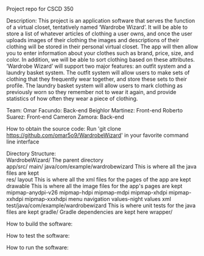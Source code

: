 Project repo for CSCD 350

Description: This project is an application software that serves the function of a virtual closet, tentatively named ‘Wardrobe Wizard’. It will be able 
to store a list of whatever articles of clothing a user owns, and once the user uploads images of their clothing the images and descriptions of their 
clothing will be stored in their personal virtual closet. The app will then allow you to enter information about your clothes such as brand, price, size, 
and color. In addition, we will be able to sort clothing based on these attributes. ‘Wardrobe Wizard’ will support two major features: an outfit system 
and a laundry basket system. The outfit system will allow users to make sets of clothing that they frequently wear together, and store these sets to their 
profile. The laundry basket system will allow users to mark clothing as previously worn so they remember not to wear it again, and provide statistics of 
how often they wear a piece of clothing.

Team:
Omar Facundo: Back-end
Beighlor Martinez: Front-end
Roberto Suarez: Front-end
Cameron Zamora: Back-end

How to obtain the source code:
Run 'git clone https://github.com/omar5o9/WardrobeWizard' in your favorite command line interface

Directory Structure: \
WardrobeWizard/                                                         The parent directory \
  app/src/
        main/
          java/com/example/wardrobewizard                               This is where all the java files are kept \
          res/
              layout                                                    This is where all the xml files for the pages of the app are kept
              drawable                                                  This is where all the image files for the app's pages are kept
              mipmap-anydpi-v26
              mipmap-hdpi
              mipmap-mdpi
              mipmap-xhdpi
              mipmap-xxhdpi
              mipmap-xxxhdpi
              menu
              navigation
              values-night
              values
              xml
          test/java/com/example/wardrobewizard                          This is where unit tests for the java files are kept
  gradle/                                                               Gradle dependencies are kept here
    wrapper/
    
How to build the software:

How to test the software:

How to run the software:

